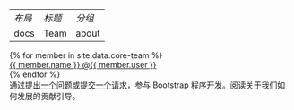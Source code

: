 <table>
<tbody>
<tr><td><em>布局</em></td><td><em>标题</em></td><td><em>分组</em></td></tr>
<tr><td>docs</td><td>Team</td><td>about</td></tr>
</tbody>
</table>

{% for member in site.data.core-team %}  
[{{ member.name }} @{{ member.user }}](https://github.com/%7B%7B%20member.user%20%7D%7D)    
{% endfor %}    
通过[提出一个问题](https://github.com/twbs/bootstrap/issues/new)或[提交一个请求](https://github.com/twbs/bootstrap/blob/master/CONTRIBUTING.md)，参与 Bootstrap 程序开发。阅读关于我们如何发展的贡献引导。
